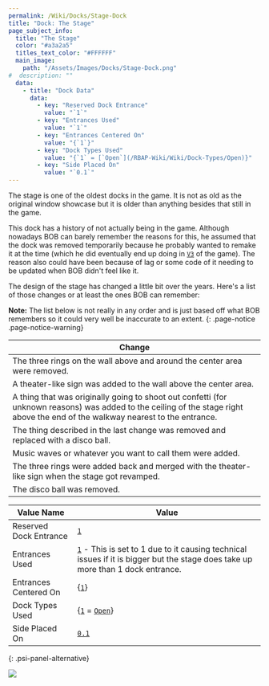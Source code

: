 ```yaml
---
permalink: /Wiki/Docks/Stage-Dock
title: "Dock: The Stage"
page_subject_info:
  title: "The Stage"
  color: "#a3a2a5"
  titles_text_color: "#FFFFFF"
  main_image:
    path: "/Assets/Images/Docks/Stage-Dock.png"
#  description: ""
  data:
    - title: "Dock Data"
      data:
        - key: "Reserved Dock Entrance"
          value: "`1`"
        - key: "Entrances Used"
          value: "`1`"
        - key: "Entrances Centered On"
          value: "{`1`}"
        - key: "Dock Types Used"
          value: "{`1` = [`Open`](/RBAP-Wiki/Wiki/Dock-Types/Open)}"
        - key: "Side Placed On"
          value: "`0.1`"
---
```


The stage is one of the oldest docks in the game. It is not as old as the original window showcase but it is older than anything besides that still in the game. 

This dock has a history of not actually being in the game. Although nowadays BOB can barely remember the reasons for this, he assumed that the dock was removed temporarily because he probably wanted to remake it at the time (which he did eventually end up doing in [`V3`](/RBAP-Wiki/Posts/Update-Log/3-0-0) of the game). The reason also could have been because of lag or some code of it needing to be updated when BOB didn't feel like it.

The design of the stage has changed a little bit over the years. Here's a list of those changes or at least the ones BOB can remember:

**Note:** The list below is not really in any order and is just based off what BOB remembers so it could very well be inaccurate to an extent.
{: .page-notice .page-notice-warning}

| Change |
|-|
| The three rings on the wall above and around the center area were removed. |
| A theater-like sign was added to the wall above the center area. |
| A thing that was originally going to shoot out confetti (for unknown reasons) was added to the ceiling of the stage right above the end of the walkway nearest to the entrance. |
| The thing described in the last change was removed and replaced with a disco ball. |
| Music waves or whatever you want to call them were added. |
| The three rings were added back and merged with the theater-like sign when the stage got revamped. |
| The disco ball was removed. |

| Value Name             | Value |
|-|-|
| Reserved Dock Entrance | [`1`](/RBAP-Wiki/Wiki/Value-Types#number) |
| Entrances Used         | [`1`](/RBAP-Wiki/Wiki/Value-Types#number) - This is set to 1 due to it causing technical issues if it is bigger but the stage does take up more than 1 dock entrance. |
| Entrances Centered On  | {[`1`](/RBAP-Wiki/Wiki/Value-Types#number)} |
| Dock Types Used        | {[`1`](/RBAP-Wiki/Wiki/Value-Types#number) = [`Open`](/RBAP-Wiki/Wiki/Dock-Types/Open)} |
| Side Placed On         | [`0.1`](/RBAP-Wiki/Wiki/Value-Types#number) |
{: .psi-panel-alternative}

![](/RBAP-Wiki/Assets/Images/Docks/Stage-Dock.png)